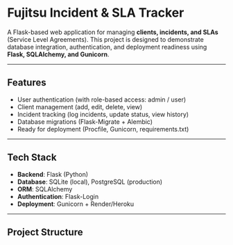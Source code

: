 # Fujitsu Incident & SLA Tracker

A Flask-based web application for managing **clients, incidents, and SLAs** (Service Level Agreements).
This project is designed to demonstrate database integration, authentication, and deployment readiness using **Flask, SQLAlchemy, and Gunicorn**.

---

## Features
-  User authentication (with role-based access: admin / user)
- Client management (add, edit, delete, view)
- Incident tracking (log incidents, update status, view history)
- Database migrations (Flask-Migrate + Alembic)
- Ready for deployment (Procfile, Gunicorn, requirements.txt)

---

## Tech Stack
- **Backend**: Flask (Python)
- **Database**: SQLite (local), PostgreSQL (production)
- **ORM**: SQLAlchemy
- **Authentication**: Flask-Login
- **Deployment**: Gunicorn + Render/Heroku

---

## Project Structure
